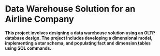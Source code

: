 # Data Warehouse Solution for an Airline Company

#### This project involves designing a data warehouse solution using an OLTP database design. The project includes developing a dimensional model, implementing a star schema, and populating fact and dimension tables using SQL commands.
